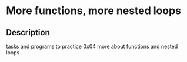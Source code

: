 # More functions, more nested loops

## Description
tasks and programs to practice 0x04 more about functions and nested loops
